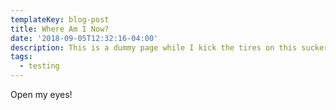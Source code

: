 ```yaml
---
templateKey: blog-post
title: Where Am I Now?
date: '2018-09-05T12:32:16-04:00'
description: This is a dummy page while I kick the tires on this sucker.
tags:
  - testing
---
```

Open my eyes!

